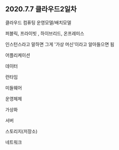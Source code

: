 ## 2020.7.7 클라우드2일차



클라우드 컴퓨팅 운영모델/배치모델



퍼블릭, 프라이빗 , 하이브리드, 온프레미스



인스턴스라고 말하면 그게 '가상 머신'이라고 알아들으면 됨



어플리케이션

데이터

런타임

미들웨어

운영체제

가상화

서버

스토리지(저장소)

네트워크